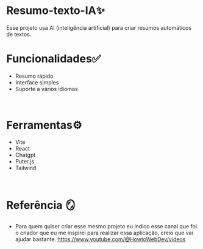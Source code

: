 # Resumo-texto-IA✨
Esse projeto usa AI (inteligência artificial) para criar resumos automáticos de textos.
<br>

# Funcionalidades✅
- Resumo rápido
- Interface simples
- Suporte a vários idiomas
<br>

# Ferramentas⚙️
- Vite
- React
- Chatgpt
- Puter.js
- Tailwind
<br>

# Referência 🪞
- Para quem quiser criar esse mesmo projeto eu indico esse canal que foi o criador que eu me inspirei para realizar essa aplicação, creio que vai ajudar bastante.
https://www.youtube.com/@HowtoWebDev/videos


 
